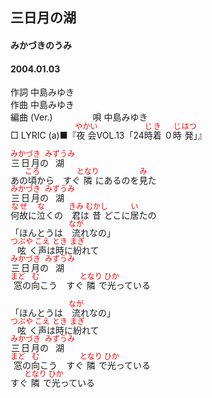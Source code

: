 <style type="text/css">
	ruby{
	    ruby-position: over;
	}
	ruby > rt{font-size: 12px;color:red;}
	p{font:16px;font-size: '楷体'}
</style>
## 三日月の湖
#### みかづきのうみ
#### 2004.01.03


作詞     中島みゆき　　　　　   
作曲      中島みゆき  　　　   
編曲 (Ver.) 　　　　
唄     中島みゆき     
□ LYRIC (a)■『<ruby><rb>夜会</rb><rp>(</rp><rt>やかい</rt><rp>)</rp></ruby>VOL.13「24<ruby><rb>時</rb><rp>(</rp><rt>じ</rt><rp>)</rp></ruby><ruby><rb>着</rb><rp>(</rp><rt>き</rt><rp>)</rp></ruby> ０<ruby><rb>時</rb><rp>(</rp><rt>じ</rt><rp>)</rp></ruby><ruby><rb>発</rb><rp>(</rp><rt>はつ</rt><rp>)</rp></ruby>」』   
   
<ruby><rb>三日月</rb><rp>(</rp><rt>みかづき</rt><rp>)</rp></ruby>の<ruby><rb>湖</rb><rp>(</rp><rt>みずうみ</rt><rp>)</rp></ruby>   
あの<ruby><rb>頃</rb><rp>(</rp><rt>ころ</rt><rp>)</rp></ruby>から　すぐ<ruby><rb>隣</rb><rp>(</rp><rt>となり</rt><rp>)</rp></ruby>にあるのを<ruby><rb>見</rb><rp>(</rp><rt>み</rt><rp>)</rp></ruby>た   
<ruby><rb>三日月</rb><rp>(</rp><rt>みかづき</rt><rp>)</rp></ruby>の<ruby><rb>湖</rb><rp>(</rp><rt>みずうみ</rt><rp>)</rp></ruby>   
<ruby><rb>何故</rb><rp>(</rp><rt>なぜ</rt><rp>)</rp></ruby>に<ruby><rb>泣</rb><rp>(</rp><rt>な</rt><rp>)</rp></ruby>くの　<ruby><rb>君</rb><rp>(</rp><rt>きみ</rt><rp>)</rp></ruby>は<ruby><rb>昔</rb><rp>(</rp><rt>むかし</rt><rp>)</rp></ruby>どこに<ruby><rb>居</rb><rp>(</rp><rt>い</rt><rp>)</rp></ruby>たの   
「ほんとうは　<ruby><rb>流</rb><rp>(</rp><rt>なが</rt><rp>)</rp></ruby>れなの」   
<ruby><rb>呟</rb><rp>(</rp><rt>つぶや</rt><rp>)</rp></ruby>く<ruby><rb>声</rb><rp>(</rp><rt>こえ</rt><rp>)</rp></ruby>は<ruby><rb>時</rb><rp>(</rp><rt>とき</rt><rp>)</rp></ruby>に<ruby><rb>紛</rb><rp>(</rp><rt>まぎ</rt><rp>)</rp></ruby>れて   
<ruby><rb>三日月</rb><rp>(</rp><rt>みかづき</rt><rp>)</rp></ruby>の<ruby><rb>湖</rb><rp>(</rp><rt>みずうみ</rt><rp>)</rp></ruby>   
<ruby><rb>窓</rb><rp>(</rp><rt>まど</rt><rp>)</rp></ruby>の<ruby><rb>向</rb><rp>(</rp><rt>む</rt><rp>)</rp></ruby>こう　すぐ<ruby><rb>隣</rb><rp>(</rp><rt>となり</rt><rp>)</rp></ruby>で<ruby><rb>光</rb><rp>(</rp><rt>ひか</rt><rp>)</rp></ruby>っている   
   
「ほんとうは　<ruby><rb>流</rb><rp>(</rp><rt>なが</rt><rp>)</rp></ruby>れなの」   
<ruby><rb>呟</rb><rp>(</rp><rt>つぶや</rt><rp>)</rp></ruby>く<ruby><rb>声</rb><rp>(</rp><rt>こえ</rt><rp>)</rp></ruby>は<ruby><rb>時</rb><rp>(</rp><rt>とき</rt><rp>)</rp></ruby>に<ruby><rb>紛</rb><rp>(</rp><rt>まぎ</rt><rp>)</rp></ruby>れて   
<ruby><rb>三日月</rb><rp>(</rp><rt>みかづき</rt><rp>)</rp></ruby>の<ruby><rb>湖</rb><rp>(</rp><rt>みずうみ</rt><rp>)</rp></ruby>   
<ruby><rb>窓</rb><rp>(</rp><rt>まど</rt><rp>)</rp></ruby>の<ruby><rb>向</rb><rp>(</rp><rt>む</rt><rp>)</rp></ruby>こう　すぐ<ruby><rb>隣</rb><rp>(</rp><rt>となり</rt><rp>)</rp></ruby>で<ruby><rb>光</rb><rp>(</rp><rt>ひか</rt><rp>)</rp></ruby>っている   
すぐ<ruby><rb>隣</rb><rp>(</rp><rt>となり</rt><rp>)</rp></ruby>で<ruby><rb>光</rb><rp>(</rp><rt>ひか</rt><rp>)</rp></ruby>っている   